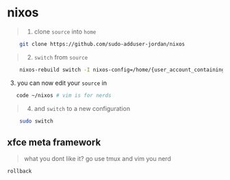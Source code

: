 # nixos 

>1. clone `source` into `home`

```sh
    git clone https://github.com/sudo-adduser-jordan/nixos
```
>2. `switch` from `source`

```sh
    nixos-rebuild switch -I nixos-config=/home/{user_account_containing source}/nixos/configuration.nix
```

3. you can now edit your `source` in 

```sh
   code ~/nixos # vim is for nerds
```

>4. and `switch` to a new configuration

```sh
    sudo switch
```

## xfce meta framework

>what you dont like it? go use tmux and vim you nerd
```sh
rollback
```


